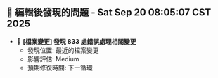 ## 🚨 編輯後發現的問題 - Sat Sep 20 08:05:07 CST 2025

- 🔄 **[檔案變更] 發現      833 處錯誤處理相關變更**
  - 發現位置: 最近的檔案變更
  - 影響評估: Medium
  - 預期修復時間: 下一循環

